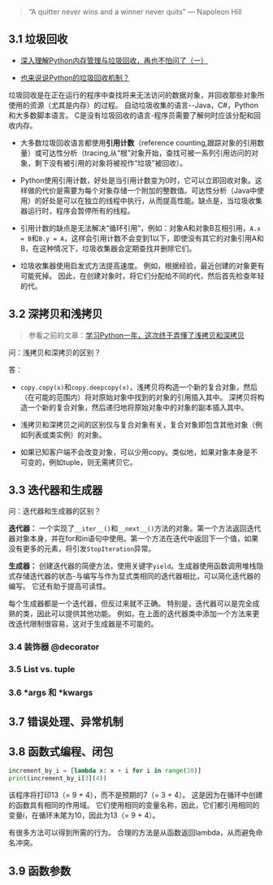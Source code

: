> “A quitter never wins and a winner never quits” — Napoleon Hill

## 3.1 垃圾回收

- [深入理解Python内存管理与垃圾回收，再也不怕问了（一）](https://yuzhoustayhungry.github.io/post/python内存管理与垃圾回收/)

- [也来说说Python的垃圾回收机制？](https://yuzhoustayhungry.github.io/post/python%E5%9E%83%E5%9C%BE%E5%9B%9E%E6%94%B6/)



垃圾回收是在正在运行的程序中查找将来无法访问的数据对象，并回收那些对象所使用的资源（尤其是内存）的过程。 自动垃圾收集的语言--Java，C#，Python和大多数脚本语言。 C是没有垃圾回收的语言-程序员需要了解何时应该分配和回收内存。

- 大多数垃圾回收语言都使用**引用计数**（reference counting,跟踪对象的引用数量）或可达性分析（tracing,从“根”对象开始，查找可被一系列引用访问的对象，剩下没有被引用的对象将被视作“垃圾”被回收）。

- Python使用引用计数，好处是当引用计数变为0时，它可以立即回收对象。这样做的代价是需要为每个对象存储一个附加的整数值。可达性分析（Java中使用）的好处是可以在独立的线程中执行，从而提高性能。缺点是，当垃圾收集器运行时，程序会暂停所有的线程。

- 引用计数的缺点是无法解决“循环引用”，例如：对象A和对象B互相引用，`A.x = B`和`B.y = A`，这样会引用计数不会变到1以下，即使没有其它的对象引用A和B，在这种情况下，垃圾收集器会定期查找并删除它们。
- 垃圾收集器使用启发式方法提高速度。 例如，根据经验，最近创建的对象更有可能死掉。 因此，在创建对象时，将它们分配给不同的代，然后首先检查年轻的代。

## 3.2 深拷贝和浅拷贝

> 参看之前的文章：[学习Python一年，这次终于弄懂了浅拷贝和深拷贝](https://yuzhoustayhungry.github.io/post/%E6%B7%B1%E6%8B%B7%E8%B4%9D%E5%92%8C%E6%B5%85%E6%8B%B7%E8%B4%9D/)

问：浅拷贝和深拷贝的区别？

答：

- `copy.copy(x)`和`copy.deepcopy(x)`，浅拷贝将构造一个新的复合对象，然后（在可能的范围内）将对原始对象中找到的对象的引用插入其中。 深拷贝将构造一个新的复合对象，然后递归地将原始对象中的对象的副本插入其中。

- 浅拷贝和深拷贝之间的区别仅与复合对象有关，复合对象即包含其他对象（例如列表或类实例）的对象。
- 如果已知客户端不会改变对象，可以少用copy。类似地，如果对象本身是不可变的，例如tuple，则无需拷贝它。

## 3.3 迭代器和生成器

问：迭代器和生成器的区别？

**迭代器：** 一个实现了`__iter__()`和`__next__()`方法的对象。第一个方法返回迭代器对象本身，并在for和in语句中使用。第一个方法在迭代中返回下一个值，如果没有更多的元素，将引发`StopIteration`异常。

**生成器：** 创建迭代器的简便方法，使用关键字`yield`。生成器使用函数调用堆栈隐式存储迭代器的状态-与编写与作为显式类相同的迭代器相比，可以简化迭代器的编写。 它还有助于提高可读性。

每个生成器都是一个迭代器，但反过来就不正确。 特别是，迭代器可以是完全成熟的类，因此可以提供其他功能。 例如，在上面的迭代器类中添加一个方法来更改迭代限制很容易，这对于生成器是不可能的。

### 3.4 装饰器 @decorator



### 3.5 List vs. tuple



### 3.6 *args 和 *kwargs



## 3.7 错误处理、异常机制



## 3.8 函数式编程、闭包



```python
increment_by_i = [lambda x: x + i for i in range(10)]
print(increment_by_i[3](4))
```



该程序将打印13（= 9 + 4），而不是预期的7（= 3 + 4）。 这是因为在循环中创建的函数具有相同的作用域。 它们使用相同的变量名称，因此，它们都引用相同的变量*i*，在循环末尾为10，因此为13（= 9 + 4）。

有很多方法可以得到所需的行为。 合理的方法是从函数返回lambda，从而避免命名冲突。

## 3.9 函数参数